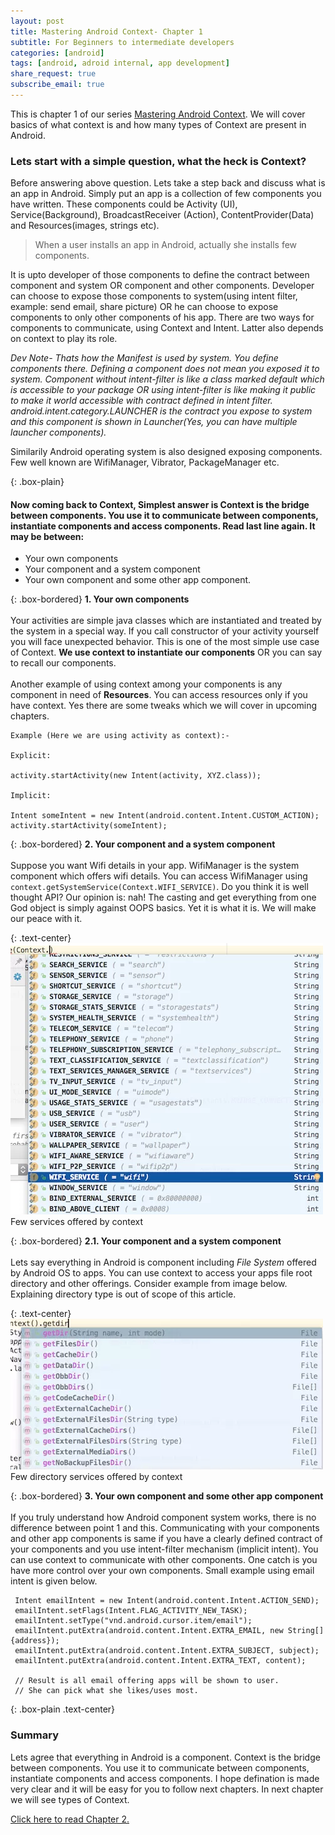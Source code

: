 ```yaml
---
layout: post
title: Mastering Android Context- Chapter 1
subtitle: For Beginners to intermediate developers
categories: [android]
tags: [android, adroid internal, app development]
share_request: true
subscribe_email: true
---
```


This is chapter 1 of our series [Mastering Android Context](/blogs/android/mastering-android-context). We will cover basics of what context is and how many types of Context are present in Android.

### Lets start with a simple question, what the heck is Context?

Before answering above question. Lets take a step back and discuss what is an app in Android. Simply put an app is a collection of few components you have written. These components could be Activity (UI), Service(Background), BroadcastReceiver (Action), ContentProvider(Data) and Resources(images, strings etc).

>When a user installs an app in Android, actually she installs few components.

It is upto developer of those components to define the contract between component and system OR component and other components. Developer can choose to expose those components to system(using intent filter, example: send email, share picture) OR he can choose to expose components to only other components of his app. There are two ways for components to communicate, using Context and Intent. Latter also depends on context to play its role.

*Dev Note- Thats how the Manifest is used by system. You define components there. Defining a component does not mean you exposed it to system. Component without intent-filter is like a class marked default which is accessible to your package OR using intent-filter is like making it public to make it world accessible with contract defined in intent filter. android.intent.category.LAUNCHER is the contract you expose to system and this component is shown in Launcher(Yes, you can have multiple launcher components).* 

Similarily Android operating system is also designed exposing components. Few well known are WifiManager, Vibrator, PackageManager etc.

{: .box-plain}
#### Now coming back to Context, Simplest answer is Context is the bridge between components. You use it to communicate between components, instantiate components and access components.  Read last line again. It may be between:
- Your own components
- Your component and a system component
- Your own component and some other app component.

{: .box-bordered}
**1. Your own components** <br/><br/> Your activities are simple java classes which are instantiated and treated by the system in a special way. If you call constructor of your activity yourself you will face unexpected behavior. This is one of the most simple use case of Context. **We use context to instantiate our components** OR you can say to recall our components.<br/><br/> Another example of using context among your components is any component in need of **Resources**. You can access resources only if you have context. Yes there are some tweaks which we will cover in upcoming chapters.

~~~
Example (Here we are using activity as context):-

Explicit:

activity.startActivity(new Intent(activity, XYZ.class));

Implicit:

Intent someIntent = new Intent(android.content.Intent.CUSTOM_ACTION);
activity.startActivity(someIntent);
~~~

{: .box-bordered}
**2. Your component and a system component** <br/><br/> Suppose you want Wifi details in your app. WifiManager is the system component which offers wifi details. You can access WifiManager using `context.getSystemService(Context.WIFI_SERVICE)`. Do you think it is well thought API? Our opinion is: nah! The casting and get everything from one God object is simply against OOPS basics. Yet it is what it is. We will make our peace with it.

{: .text-center}
![](/img/context_services.webp) <br/> Few services offered by context

{: .box-bordered}
**2.1. Your component and a system component** <br/><br/> Lets say everything in Android is component including *File System* offered by Android OS to apps. You can use context to access your apps file root directory and other offerings. Consider example from image below. Explaining directory type is out of scope of this article.

{: .text-center}
![](/img/context_services_dir.webp) <br/> Few directory services offered by context

{: .box-bordered}
**3. Your own component and some other app component** <br/><br/> If you truly understand how Android component system works, there is no difference between point 1 and this. Communicating with your components and other app components is same if you have a clearly defined contract of your components and you use intent-filter mechanism (implicit intent). You can use context to communicate with other components. One catch is you have more control over your own components. Small example using email intent is given below.

~~~
 Intent emailIntent = new Intent(android.content.Intent.ACTION_SEND);
 emailIntent.setFlags(Intent.FLAG_ACTIVITY_NEW_TASK);
 emailIntent.setType("vnd.android.cursor.item/email");
 emailIntent.putExtra(android.content.Intent.EXTRA_EMAIL, new String[]{address});
 emailIntent.putExtra(android.content.Intent.EXTRA_SUBJECT, subject);
 emailIntent.putExtra(android.content.Intent.EXTRA_TEXT, content);

 // Result is all email offering apps will be shown to user. 
 // She can pick what she likes/uses most.
~~~

{: .box-plain .text-center}
### Summary

Lets agree that everything in Android is a component. Context is the bridge between components. You use it to communicate between components, instantiate components and access components. I hope defination is made very clear and it will be easy for you to follow next chapters. In next chapter we will see types of Context.

[Click here to read Chapter 2.](/blogs/android/mastering-android-context/chapter-2)